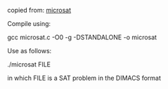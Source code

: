 copied from: [microsat](https://github.com/marijnheule/microsat)

Compile using:

  gcc microsat.c -O0 -g -DSTANDALONE -o microsat

Use as follows:

  ./microsat FILE

in which FILE is a SAT problem in the DIMACS format
